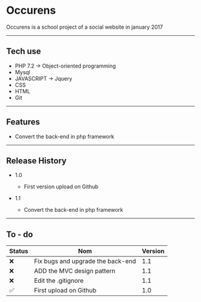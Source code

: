# Occurens

Occurens is a school project of a social website in january 2017

------
## Tech use

- PHP 7.2 -> Object-oriented programming
- Mysql
- JAVASCRIPT -> Jquery
- CSS
- HTML
- Git

------
## Features

- Convert the back-end in php framework 

------
## Release History

*  1.0
    *  First version upload on Github

*  1.1
    *  Convert the back-end in php framework 


------
## To - do
| Status        | Nom           | Version  |
| --- | --- | --- |
| ❌ | Fix bugs and upgrade the back-end | 1.1 |
| ❌ | ADD the MVC design pattern  | 1.1 |
| ❌ | Edit the .gitignore | 1.1 |
| ✅ | First upload on Github | 1.0 |

